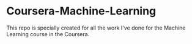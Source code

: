 # Coursera-Machine-Learning
This repo is specially created for all the work I've done for the Machine Learning course in the Coursera.
